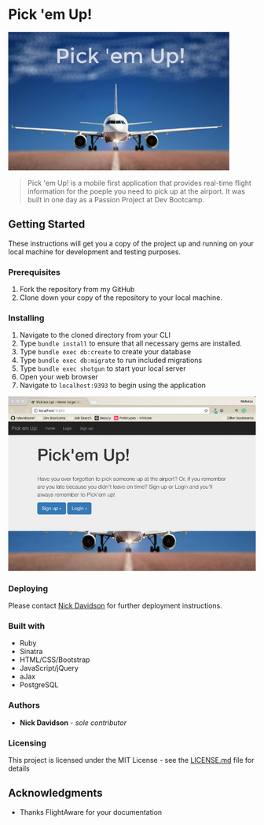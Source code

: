 # Pick 'em Up!
![pickemup](/public/images/pickemuplogo.jpg)
> Pick 'em Up! is a mobile first application that provides real-time flight information for the poeple you need to pick up at the airport.  It was built in one day as a Passion Project at Dev Bootcamp.

## Getting Started
These instructions will get you a copy of the project up and running on your local machine for development and testing purposes.

### Prerequisites
1. Fork the repository from my GitHub
2. Clone down your copy of the repository to your local machine.

### Installing
1. Navigate to the cloned directory from your CLI
2. Type `bundle install` to ensure that all necessary gems are installed.
3. Type `bundle exec db:create` to create your database
4. Type `bundle exec db:migrate` to run included migrations
5. Type `bundle exec shotgun` to start your local server
6. Open your web browser
7. Navigate to `localhost:9393` to begin using the application

![pickemup](/public/images/readme_gif.gif)

### Deploying
Please contact <a href="mailto:nick@nickdavidson.io">Nick Davidson</a> for further deployment instructions.

### Built with
* Ruby
* Sinatra
* HTML/CSS/Bootstrap
* JavaScript/jQuery
* aJax
* PostgreSQL


### Authors
* **Nick Davidson** - *sole contributor*

### Licensing
This project is licensed under the MIT License - see the [LICENSE.md](LICENSE.md) file for details

## Acknowledgments
* Thanks FlightAware for your documentation

